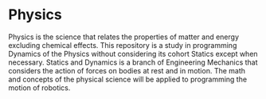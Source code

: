 # Physics
Physics is the science that relates the properties of matter and energy excluding chemical effects. This repository is a study in programming Dynamics of the Physics without considering its cohort Statics except when necessary. Statics and Dynamics is a branch of Engineering Mechanics that considers the action of forces on bodies at rest and in motion. The math and concepts of the physical science will be applied to programming the motion of robotics.
